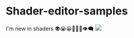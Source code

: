 # Shader-editor-samples
I'm new in shaders 👽😭😀🥳🌌🤡👁‍🗨
![](https://images.app.goo.gl/JciuXWWbj5yZbRjM7) 
